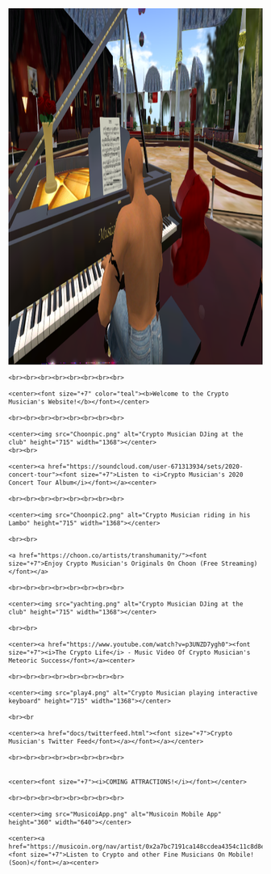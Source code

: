 <!DOCTYPE html>
<html>
  <head>
    <title>♫ Crypto Musician's Page ♫</title>
  
  <link rel="shortcut icon" href="favicon.ico" type="image/x-icon"> 
  
  </head>
  <body>
    <img src="bogeys1.png" alt="Crypto Musician playing piano at club" height="705" width="1368">
 
    <br><br><br><br><br><br><br><br>
  
    <center><font size="+7" color="teal"><b>Welcome to the Crypto Musician's Website!</b></font></center>
	
    <br><br><br><br><br><br><br><br>
	
	<center><img src="Choonpic.png" alt="Crypto Musician DJing at the club" height="715" width="1368"></center>
	<br><br>
	
	<center><a href="https://soundcloud.com/user-671313934/sets/2020-concert-tour"><font size="+7">Listen to <i>Crypto Musician's 2020 Concert Tour Album</i></font></a><center>
	
	<br><br><br><br><br><br><br><br>
	
	<center><img src="Choonpic2.png" alt="Crypto Musician riding in his Lambo" height="715" width="1368"></center>
	
	<br><br>
	
	<a href="https://choon.co/artists/transhumanity/"><font size="+7">Enjoy Crypto Musician's Originals On Choon (Free Streaming)</font></a>
	
	<br><br><br><br><br><br><br><br>
	
	<center><img src="yachting.png" alt="Crypto Musician DJing at the club" height="715" width="1368"></center>
	
	<br><br>
	
	<center><a href="https://www.youtube.com/watch?v=p3UNZD7ygh0"><font size="+7"><i>The Crypto Life</i> - Music Video Of Crypto Musician's Meteoric Success</font></a><center>
	
	<br><br><br><br><br><br><br><br>
	
	<center><img src="play4.png" alt="Crypto Musician playing interactive keyboard" height="715" width="1368"></center>
	
	<br><br
	
	<center><a href="docs/twitterfeed.html"><font size="+7">Crypto Musician's Twitter Feed</font></a></font></a></center>

	<br><br><br><br><br><br><br><br>
	
	
	<center><font size="+7"><i>COMING ATTRACTIONS!</i></font></center>
	
	<br><br><br><br><br><br><br><br>
	
	<center><img src="MusicoiApp.png" alt="Musicoin Mobile App" height="360" width="640"></center>
	
	<center><a href="https://musicoin.org/nav/artist/0x2a7bc7191ca148ccdea4354c11c8d8e31beac5fc"><font size="+7">Listen to Crypto and other Fine Musicians On Mobile! (Soon)</font></a><center>
<!--
<script>
	alert("Welcome to Crypto Musician's Website!");
</script>
-->
</body>	
</html>
